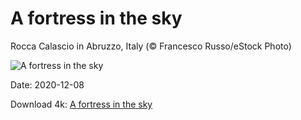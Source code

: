 # A fortress in the sky

Rocca Calascio in Abruzzo, Italy (© Francesco Russo/eStock Photo)

![A fortress in the sky](https://bing.com/th?id=OHR.RoccaCalascio_EN-US1864817920_UHD.jpg&rf=LaDigue_UHD.jpg&pid=hp&w=1024&h=576)

Date: 2020-12-08

Download 4k: [A fortress in the sky](https://bing.com/th?id=OHR.RoccaCalascio_EN-US1864817920_UHD.jpg&rf=LaDigue_UHD.jpg&pid=hp&w=3840&h=2160)

